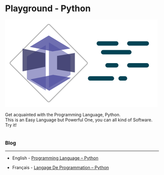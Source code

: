 # Playground - Python

![Playground - Python](./images/programming-language.png)

Get acquainted with the Programming Language, Python.
<br>
This is an Easy Language but Powerful One, you can all kind of Software.
<br>
Try it!
<br><br>


### Blog
---
- English - [Programming Language – Python](http://infinitesparkbox.local/blog/2022/07/17/programming-language-python/)

- Français - [Langage De Programmation – Python](http://infinitesparkbox.local/blog/2022/07/20/langage-de-programmation-python/)


